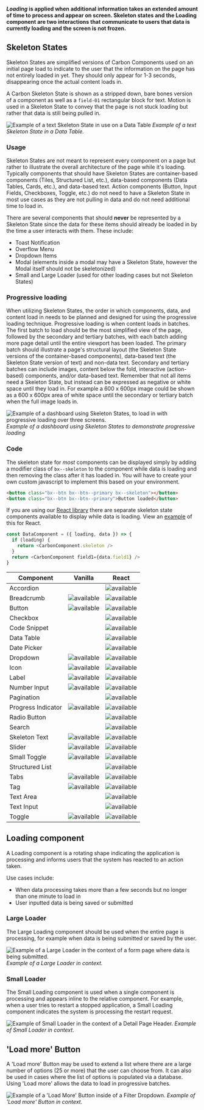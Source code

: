 **_Loading_ is applied when additional information takes an extended amount of time to process and appear on screen. Skeleton states and the Loading component are two interactions that communicate to users that data is currently loading and the screen is not frozen.**


## Skeleton States

Skeleton States are simplified versions of Carbon Components used on an initial page load to indicate to the user that the information on the page has not entirely loaded in yet. They should only appear for 1-3 seconds, disappearing once the actual content loads in.

A Carbon Skeleton State is shown as a stripped down, bare bones version of a component as well as a `field-01` rectangular block for text. Motion is used in a Skeleton State to convey that the page is not stuck loading but rather that data is still being pulled in.

![Example of a text Skeleton State in use on a Data Table](images/data-table-skeleton-state.gif)
_Example of a text Skeleton State in a Data Table._


### Usage
Skeleton States are not meant to represent every component on a page but rather to illustrate the overall architecture of the page while it's loading. Typically components that should have Skeleton States are container-based components (Tiles, Structured List, etc.), data-based components (Data Tables, Cards, etc.), and data-based text. Action components (Button, Input Fields, Checkboxes, Toggle, etc.) do not need to have a Skeleton State in most use cases as they are not pulling in data and do not need additional time to load in.  

There are several components that should **never** be represented by a Skeleton State since the data for these items should already be loaded in by the time a user interacts with them. These include:

- Toast Notification
- Overflow Menu
- Dropdown Items
- Modal (elements inside a modal may have a Skeleton State, however the Modal itself should not be skeletonized)
- Small and Large Loader (used for other loading cases but not Skeleton States)


### Progressive loading

When utilizing Skeleton States, the order in which components, data, and content load in needs to be planned and designed for using the progressive loading technique. Progressive loading is when content loads in batches. The first batch to load should be the most simplified view of the page, followed by the secondary and tertiary batches, with each batch adding more page detail until the entire viewport has been loaded. The primary batch should illustrate a page's structural layout (the Skeleton State versions of the container-based components), data-based text (the Skeleton State version of text) and non-data text. Secondary and tertiary batches can include images, content below the fold, interactive (action-based) components, and/or data-based text. Remember that not all items need a Skeleton State, but instead can be expressed as negative or white space until they load in. For example a 600 x 600px image could be shown as a 600 x 600px area of white space until the secondary or tertiary batch when the full image loads in.

![Example of a dashboard using Skeleton States, to load in with progressive loading over three screens.](images/Progressive-Loading.png)
_Example of a dashboard using Skeleton States to demonstrate progressive loading_



### Code

The skeleton state for _most_ components can be displayed simply by adding a modifier class of `bx--skeleton` to the component while data is loading and then removing the class after it has loaded in. You will have to create your own custom javascript to implement this based on your environment.

```html
<button class="bx--btn bx--btn--primary bx--skeleton"></button>
<button class="bx--btn bx--btn--primary">Button loaded</button>
```
If you are using our [React library](http://react.carbondesignsystem.com/) there are separate skeleton state components available to display while data is loading. View an [example](https://codesandbox.io/s/wq264y43k8) of this for React.
```javascript
const DataComponent = ({ loading, data }) => {
  if (loading) {
    return <CarbonComponent.skeleton />
  }
  return <CarbonComponent field1={data.field1} />
}
```

| Component          | Vanilla | React |
|--------------------|---------|-------|
| Accordion          |  | ![available](images/checkmark--glyph.svg)|
| Breadcrumb         | ![available](images/checkmark--glyph.svg)| ![available](images/checkmark--glyph.svg)|
| Button             | ![available](images/checkmark--glyph.svg)| ![available](images/checkmark--glyph.svg)|
| Checkbox           |  | ![available](images/checkmark--glyph.svg)|
| Code Snippet       |  | ![available](images/checkmark--glyph.svg)|
| Data Table         |  | ![available](images/checkmark--glyph.svg)|
| Date Picker        |  | ![available](images/checkmark--glyph.svg)|
| Dropdown           | ![available](images/checkmark--glyph.svg)| ![available](images/checkmark--glyph.svg)|
| Icon               | ![available](images/checkmark--glyph.svg)| ![available](images/checkmark--glyph.svg)|
| Label              | ![available](images/checkmark--glyph.svg)| ![available](images/checkmark--glyph.svg)|
| Number Input       | ![available](images/checkmark--glyph.svg)| ![available](images/checkmark--glyph.svg)|
| Pagination         |   | ![available](images/checkmark--glyph.svg)|
| Progress Indicator | ![available](images/checkmark--glyph.svg)| ![available](images/checkmark--glyph.svg)|
| Radio Button       |  | ![available](images/checkmark--glyph.svg)|
| Search             |  | ![available](images/checkmark--glyph.svg)|
| Skeleton Text      | ![available](images/checkmark--glyph.svg)| ![available](images/checkmark--glyph.svg)|
| Slider             | ![available](images/checkmark--glyph.svg)| ![available](images/checkmark--glyph.svg)|
| Small Toggle       | ![available](images/checkmark--glyph.svg)| ![available](images/checkmark--glyph.svg)|
| Structured List    |   | ![available](images/checkmark--glyph.svg)|
| Tabs               | ![available](images/checkmark--glyph.svg)| ![available](images/checkmark--glyph.svg)|
| Tag                | ![available](images/checkmark--glyph.svg)| ![available](images/checkmark--glyph.svg)|
| Text Area           |  | ![available](images/checkmark--glyph.svg)|
| Text Input         |  | ![available](images/checkmark--glyph.svg)|
| Toggle             | ![available](images/checkmark--glyph.svg)| ![available](images/checkmark--glyph.svg)|



## Loading component

A Loading component is a rotating shape indicating the application is processing and informs users that the system has reacted to an action taken.

Use cases include:

- When data processing takes more than a few seconds but no longer than one minute to load in
- User inputted data is being saved or submitted


### Large Loader

The Large Loading component should be used when the entire page is processing, for example when data is being submitted or saved by the user.

![Example of a Large Loader in the context of a form page where data is being submitted.](images/Large-Loader.png)
_Example of a Large Loader in context._

### Small Loader
The Small Loading component is used when a single component is processing and appears inline to the relative component. For example, when a user tries to restart a stopped application, a Small Loading component indicates the system is processing the restart request.

![Example of Small Loader in the context of a Detail Page Header.](images/small-loading-1.gif)
_Example of Small Loader in context._

## 'Load more' Button

A 'Load more' Button may be used to extend a list where there are a large number of options (25 or more) that the user can choose from. It can also be used in cases where the list of options is populated via a database. Using 'Load more' allows the data to load in progressive batches.

![Example of a 'Load More' Button inside of a Filter Dropdown.](images/load-more.png)
_Example of 'Load more' Button in context._

<!--## Progress Loader

A Progress Loader is used to represent a specific load time for an item. This amount of time, whatever unit, can be measured based on actual events.

Use cases for a Progress Loader include:

- A file being uploaded (0 to 100%)
- A new item being provisioned (0 to 10 minutes)

*Example gif of file being uploaded (Is this the best use case?*-->
